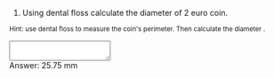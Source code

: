 1. Using dental floss calculate the diameter of 2 euro coin.

<small><span class="gray">Hint</span>: use dental floss to measure the coin's perimeter. Then calculate the diameter
.</small>

<textarea class="answer">
</textarea>

<div class="answer hidden">
    Answer: 25.75 mm
</div>